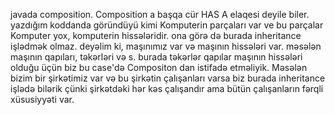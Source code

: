 javada composition. 
Composition a başqa cür HAS A elaqesi deyile biler. 
yazdığım koddanda göründüyü kimi Komputerin parçaları var ve bu parçalar Komputer yox, komputerin hissələridir. ona görə də burada inheritance işlədmək olmaz.
deyəlim ki, maşınımız var və maşının hissələri var. məsələn maşının qapıları, təkərləri və s. burada təkərlər qapılar maşının hissələri olduğu üçün biz bu case'də Compositon dan istifadə etməliyik.
Məsələn bizim bir şirkətimiz var və bu şirkətin çalışanları varsa biz burada inheritance işlədə bilərik çünki şirkətdəki  hər kəs çalışandır ama bütün çalışanların fərqli xüsusiyyəti var.
